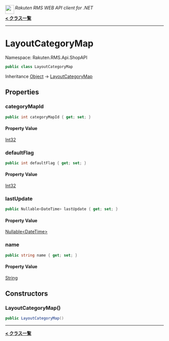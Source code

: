 <img align="left" style="height: 2em;" src="https://webservice.rakuten.co.jp/favicon.ico"><em>Rakuten RMS WEB API client for .NET</em>

[**< クラス一覧**](./)
- - -

# LayoutCategoryMap

Namespace: Rakuten.RMS.Api.ShopAPI

```csharp
public class LayoutCategoryMap
```

Inheritance [Object](https://docs.microsoft.com/en-us/dotnet/api/system.object) → [LayoutCategoryMap](./rakuten.rms.api.shopapi.layoutcategorymap)

## Properties

### <a id="properties-categorymapid"/>**categoryMapId**

```csharp
public int categoryMapId { get; set; }
```

#### Property Value

[Int32](https://docs.microsoft.com/en-us/dotnet/api/system.int32)<br>

### <a id="properties-defaultflag"/>**defaultFlag**

```csharp
public int defaultFlag { get; set; }
```

#### Property Value

[Int32](https://docs.microsoft.com/en-us/dotnet/api/system.int32)<br>

### <a id="properties-lastupdate"/>**lastUpdate**

```csharp
public Nullable<DateTime> lastUpdate { get; set; }
```

#### Property Value

[Nullable&lt;DateTime&gt;](https://docs.microsoft.com/en-us/dotnet/api/system.nullable-1)<br>

### <a id="properties-name"/>**name**

```csharp
public string name { get; set; }
```

#### Property Value

[String](https://docs.microsoft.com/en-us/dotnet/api/system.string)<br>

## Constructors

### <a id="constructors-.ctor"/>**LayoutCategoryMap()**

```csharp
public LayoutCategoryMap()
```


- - -
[**< クラス一覧**](./)

